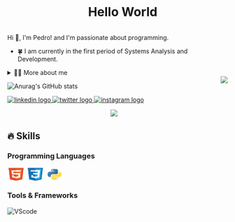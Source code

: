 <!--título-->
<div id="user-content-toc">
  <ul align="center">
    <summary><h1 style="display: inline-block">Hello World</h1></summary>
</div>

<!-- Presentation -->
<p>
  Hi 👋, I'm Pedro! and I'm passionate about programming.

  - 🍀 I am currently in the first period of Systems Analysis and Development.
</p>

<!-- Dropdown -->
<details>
  <summary>👨‍💻 More about me</summary>

  - 💬 Hi, I'm Pedro, a 19 year old Brazilian who is currently studying programming and English.

  - ⚡ I really like the technology area in general, in my free time I play electronic games and listen to music.
</details>

<!-- GIF pokemon-->
<img align="right" height="171" src="https://i.gifer.com/LmPD.gif"  />

<!-- GithubStats -->
![Anurag's GitHub stats](https://github-readme-stats.vercel.app/api?username=Pedrosamuelsxs&show_icons=true&theme=midnight-purple)


<!-- Links -->
<div align="left">
  <a href="https://www.linkedin.com/in/pedro-samuel-alencar-alves-8a14502b3/" target="_blank">
    <img src="https://img.shields.io/static/v1?message=LinkedIn&logo=linkedin&label=&color=0077B5&logoColor=white&labelColor=&style=flat" height="30" alt="linkedin logo"  />
  </a>
  <a href="https://x.com/pedraozlx" target="_blank">
    <img src="https://img.shields.io/static/v1?message=Twitter&logo=twitter&label=&color=1DA1F2&logoColor=white&labelColor=&style=flat" height="30" alt="twitter logo"  />
  </a>
  <a href="https://www.instagram.com/pedraolz/?next=%2F" target="_blank">
    <img src="https://img.shields.io/static/v1?message=Instagram&logo=instagram&label=&color=E4405F&logoColor=white&labelColor=&style=flat" height="30" alt="instagram logo"  />
  </a>
</div>


<!-- GIF -->
<p align="left">
  
<div align="center">
  <img height="545" src="https://i.gifer.com/5yaO.gif"  />
</div>

## 🔥 Skills
<!-- Skills: Programming Languages -->
  <div style="flex-basis: 48%;">
    <h3>Programming Languages</h3>
    <img align="center" alt="HTML" height="30" width="40" src="https://raw.githubusercontent.com/devicons/devicon/master/icons/html5/html5-original.svg">
    <img align="center" alt="CSS" height="30" width="40" src="https://raw.githubusercontent.com/devicons/devicon/master/icons/css3/css3-original.svg">
    <img align="center" alt="Python" height="30" width="40" src="https://raw.githubusercontent.com/devicons/devicon/master/icons/python/python-original.svg">
  </div>
  
  <!-- Skills: Tools & Frameworks -->
  <div style="flex-basis: 48%;">
    <h3>Tools & Frameworks</h3>
    <img align="center" alt="VScode" height="30" width="40" src="https://cdn.jsdelivr.net/gh/devicons/devicon/icons/vscode/vscode-original.svg">
  </div>
  


